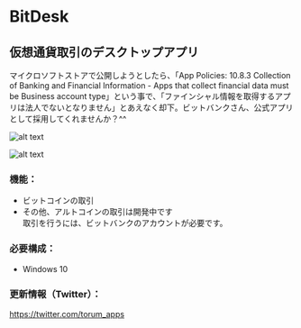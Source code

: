 # BitDesk
## 仮想通貨取引のデスクトップアプリ  

マイクロソフトストアで公開しようとしたら、「App Policies: 10.8.3 Collection of Banking and Financial Information - Apps that collect financial data must be Business account type」という事で、「ファインシャル情報を取得するアプリは法人でないとなりません」とあえなく却下。ビットバンクさん、公式アプリとして採用してくれませんか？^^
  
![alt text](https://github.com/torum/BitDesk/blob/master/docs/Images/BitDesk-screenshot.png?raw=true)

![alt text](https://github.com/torum/BitDesk/blob/master/docs/Images/BitDesk-Wallpaper.jpg?raw=true)

### 機能：
- ビットコインの取引
- その他、アルトコインの取引は開発中です  
  取引を行うには、ビットバンクのアカウントが必要です。
  
### 必要構成：
- Windows 10

### 更新情報（Twitter）： 
https://twitter.com/torum_apps
